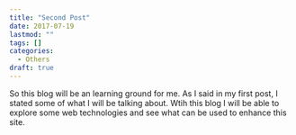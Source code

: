 ```yaml
---
title: "Second Post"
date: 2017-07-19
lastmod: ""
tags: []
categories:
  - Others
draft: true
---
```


So this blog will be an learning ground for me. As I said in my first post, I stated some of what I will be talking about. Wtih this blog I will be able to explore some web technologies and see what can be used to enhance this site.  
